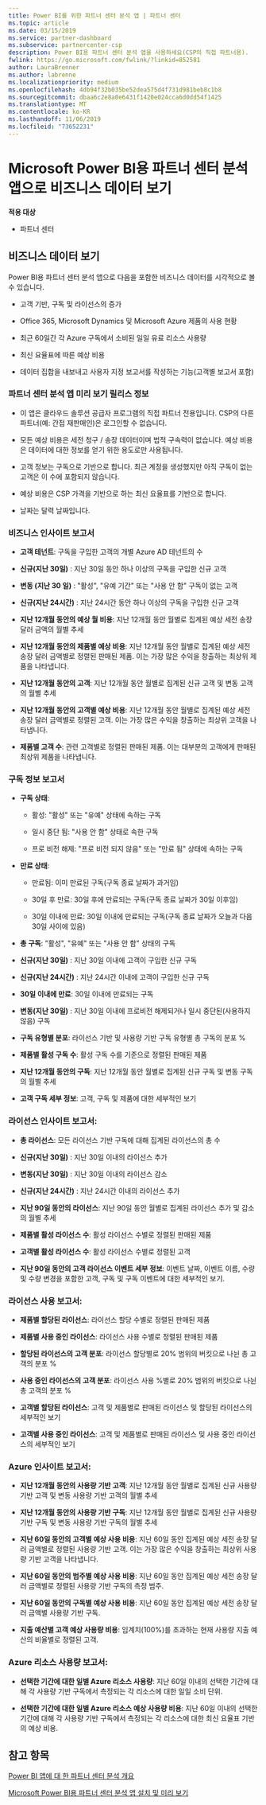 ```yaml
---
title: Power BI를 위한 파트너 센터 분석 앱 | 파트너 센터
ms.topic: article
ms.date: 03/15/2019
ms.service: partner-dashboard
ms.subservice: partnercenter-csp
description: Power BI용 파트너 센터 분석 앱을 사용하세요(CSP의 직접 파트너용).
fwlink: https://go.microsoft.com/fwlink/?linkid=852581
author: LauraBrenner
ms.author: labrenne
ms.localizationpriority: medium
ms.openlocfilehash: 4db94f32b035be52dea575d4f731d981beb8c1b8
ms.sourcegitcommit: dbaa6c2e8a0e6431f1420e024cca6d0dd54f1425
ms.translationtype: MT
ms.contentlocale: ko-KR
ms.lasthandoff: 11/06/2019
ms.locfileid: "73652231"
---
```

# <a name="view-your-business-data-with-the-partner-center-analytics-app-for-microsoft-power-bi"></a>Microsoft Power BI용 파트너 센터 분석 앱으로 비즈니스 데이터 보기

**적용 대상**

-   파트너 센터

## <a name="view-your-business-data"></a>비즈니스 데이터 보기

Power BI용 파트너 센터 분석 앱으로 다음을 포함한 비즈니스 데이터를 시각적으로 볼 수 있습니다.

- 고객 기반, 구독 및 라이선스의 증가

- Office 365, Microsoft Dynamics 및 Microsoft Azure 제품의 사용 현황

- 최근 60일간 각 Azure 구독에서 소비된 일일 유료 리소스 사용량

- 최신 요율표에 따른 예상 비용

- 데이터 집합을 내보내고 사용자 지정 보고서를 작성하는 기능(고객별 보고서 포함) 

### <a name="about-the-partner-center-analytics-app-preview-release"></a>파트너 센터 분석 앱 미리 보기 릴리스 정보

 - 이 앱은 클라우드 솔루션 공급자 프로그램의 직접 파트너 전용입니다. CSP의 다른 파트너(예: 간접 재판매인)은 로그인할 수 없습니다.

- 모든 예상 비용은 세전 청구 / 송장 데이터이며 법적 구속력이 없습니다. 예상 비용은 데이터에 대한 정보를 얻기 위한 용도로만 사용됩니다.

- 고객 정보는 구독으로 기반으로 합니다. 최근 계정을 생성했지만 아직 구독이 없는 고객은 이 수에 포함되지 않습니다. 

- 예상 비용은 CSP 가격을 기반으로 하는 최신 요율표를 기반으로 합니다. 

- 날짜는 달력 날짜입니다. 


### <a name="business-insights-report"></a>비즈니스 인사이트 보고서

-  **고객 테넌트**: 구독을 구입한 고객의 개별 Azure AD 테넌트의 수

-  **신규(지난 30일)** : 지난 30일 동안 하나 이상의 구독을 구입한 신규 고객

-  **변동 (지난 30 일)** : "활성", "유예 기간" 또는 "사용 안 함" 구독이 없는 고객

- **신규(지난 24시간)** : 지난 24시간 동안 하나 이상의 구독을 구입한 신규 고객

- **지난 12개월 동안의 예상 월 비용**: 지난 12개월 동안 월별로 집계된 예상 세전 송장 달러 금액의 월별 추세

- **지난 12개월 동안의 제품별 예상 비용**: 지난 12개월 동안 월별로 집계된 예상 세전 송장 달러 금액별로 정렬된 판매된 제품. 이는 가장 많은 수익을 창출하는 최상위 제품을 나타냅니다.

- **지난 12개월 동안의 고객**: 지난 12개월 동안 월별로 집계된 신규 고객 및 변동 고객의 월별 추세

- **지난 12개월 동안의 고객별 예상 비용**: 지난 12개월 동안 월별로 집계된 예상 세전 송장 달러 금액별로 정렬된 고객. 이는 가장 많은 수익을 창출하는 최상위 고객을 나타냅니다.

- **제품별 고객 수**: 관련 고객별로 정렬된 판매된 제품. 이는 대부분의 고객에게 판매된 최상위 제품을 나타냅니다. 


### <a name="subscription-insights-report"></a>구독 정보 보고서 

- **구독 상태**:

    - 활성: "활성" 또는 "유예" 상태에 속하는 구독

    - 일시 중단 됨: "사용 안 함" 상태로 속한 구독

    - 프로 비전 해제: "프로 비전 되지 않음" 또는 "만료 됨" 상태에 속하는 구독

- **만료 상태**:

    - 만료됨: 이미 만료된 구독(구독 종료 날짜가 과거임)

    - 30일 후 만료: 30일 후에 만료되는 구독(구독 종료 날짜가 30일 이후임)

    - 30일 이내에 만료: 30일 이내에 만료되는 구독(구독 종료 날짜가 오늘과 다음 30일 사이에 있음)

-  **총 구독**: "활성", "유예" 또는 "사용 안 함" 상태의 구독

- **신규(지난 30일)** : 지난 30일 이내에 고객이 구입한 신규 구독

- **신규(지난 24시간)** : 지난 24시간 이내에 고객이 구입한 신규 구독

- **30일 이내에 만료**: 30일 이내에 만료되는 구독

- **변동(지난 30일)** : 지난 30일 이내에 프로비전 해제되거나 일시 중단된(사용하지 않음) 구독

- **구독 유형별 분포**: 라이선스 기반 및 사용량 기반 구독 유형별 총 구독의 분포 %

- **제품별 활성 구독 수**: 활성 구독 수를 기준으로 정렬된 판매된 제품

- **지난 12개월 동안의 구독**: 지난 12개월 동안 월별로 집계된 신규 구독 및 변동 구독의 월별 추세

- **고객 구독 세부 정보**: 고객, 구독 및 제품에 대한 세부적인 보기 


### <a name="license-insights-report"></a>라이선스 인사이트 보고서:

- **총 라이선스**: 모든 라이선스 기반 구독에 대해 집계된 라이선스의 총 수

- **신규(지난 30일)** : 지난 30일 이내의 라이선스 추가

- **변동(지난 30일)** : 지난 30일 이내의 라이선스 감소

- **신규(지난 24시간)** : 지난 24시간 이내의 라이선스 추가

- **지난 90일 동안의 라이선스**: 지난 90일 동안 월별로 집계된 라이선스 추가 및 감소의 월별 추세

- **제품별 활성 라이선스 수**: 활성 라이선스 수별로 정렬된 판매된 제품

- **고객별 활성 라이선스 수**: 활성 라이선스 수별로 정렬된 고객

- **지난 90일 동안의 고객 라이선스 이벤트 세부 정보**: 이벤트 날짜, 이벤트 이름, 수량 및 수량 변경을 포함한 고객, 구독 및 구독 이벤트에 대한 세부적인 보기.


### <a name="licenses-usage-report"></a>라이선스 사용 보고서:

- **제품별 할당된 라이선스**: 라이선스 할당 수별로 정렬된 판매된 제품

- **제품별 사용 중인 라이선스**: 라이선스 사용 수별로 정렬된 판매된 제품

- **할당된 라이선스의 고객 분포**: 라이선스 할당별로 20% 범위의 버킷으로 나뉜 총 고객의 분포 %

- **사용 중인 라이선스의 고객 분포**: 라이선스 사용 %별로 20% 범위의 버킷으로 나뉜 총 고객의 분포 %

- **고객별 할당된 라이선스**: 고객 및 제품별로 판매된 라이선스 및 할당된 라이선스의 세부적인 보기

- **고객별 사용 중인 라이선스**: 고객 및 제품별로 판매된 라이선스 및 사용 중인 라이선스의 세부적인 보기


### <a name="azure-insights-report"></a>Azure 인사이트 보고서:

- **지난 12개월 동안의 사용량 기반 고객**: 지난 12개월 동안 월별로 집계된 신규 사용량 기반 고객 및 변동 사용량 기반 고객의 월별 추세

- **지난 12개월 동안의 사용량 기반 구독**: 지난 12개월 동안 월별로 집계된 신규 사용량 기반 구독 및 변동 사용량 기반 구독의 월별 추세

- **지난 60일 동안의 고객별 예상 사용 비용**: 지난 60일 동안 집계된 예상 세전 송장 달러 금액별로 정렬된 사용량 기반 고객. 이는 가장 많은 수익을 창출하는 최상위 사용량 기반 고객을 나타냅니다.

- **지난 60일 동안의 범주별 예상 사용 비용**: 지난 60일 동안 집계된 예상 세전 송장 달러 금액별로 정렬된 사용량 기반 구독의 측정 범주.

- **지난 60일 동안의 구독별 예상 사용 비용**: 지난 60일 동안 집계된 예상 세전 송장 달러 금액별 사용량 기반 구독.

- **지출 예산별 고객 예상 사용량 비용**: 임계치(100%)를 초과하는 현재 사용량 지출 예산의 비율별로 정렬된 고객.


### <a name="azure-resource-usage-report"></a>Azure 리소스 사용량 보고서:

- **선택한 기간에 대한 일별 Azure 리소스 사용량**: 지난 60일 이내의 선택한 기간에 대해 각 사용량 기반 구독에서 측정되는 각 리소스에 대한 일일 소비 단위.

- **선택한 기간에 대한 일별 Azure 리소스 예상 사용량 비용**: 지난 60일 이내의 선택한 기간에 대해 각 사용량 기반 구독에서 측정되는 각 리소스에 대한 최신 요율표 기반의 예상 비용. 

## <a name="see-also"></a>참고 항목

[Power BI 앱에 대 한 파트너 센터 분석 개요](power-bi-app-for-direct-partners.md)


[Microsoft Power BI용 파트너 센터 분석 앱 설치 및 미리 보기](power-bi-app-for-direct-partners-install.md)
